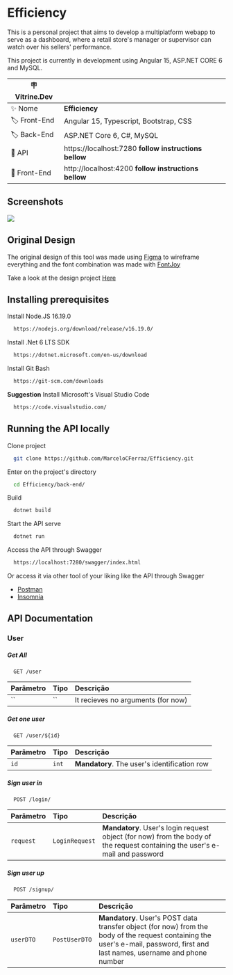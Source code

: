 # Efficiency

This is a personal project that aims to develop a multiplatform webapp to serve as a dashboard, where a retail store's manager or supervisor can watch over his sellers' performance.

This project is currently in development using Angular 15, ASP.NET CORE 6 and MySQL.

| :placard: Vitrine.Dev |     |
| -------------  | --- |
| :sparkles: Nome        | **Efficiency**
| :label: Front-End | Angular 15, Typescript, Bootstrap, CSS
| :label: Back-End | ASP.NET Core 6, C#, MySQL
| :rocket: API         | https://localhost:7280 **follow instructions bellow**
| :rocket: Front-End         | http://localhost:4200 **follow instructions bellow**

<!-- Inserir imagem com a #vitrinedev ao final do link -->
## Screenshots
![](https://i.imgur.com/Bz9CX86.png#vitrinedev)


## Original Design

The original design of this tool was made using [Figma](https://www.figma.com/) to wireframe everything and the font combination was made with [FontJoy](https://fontjoy.com/)

Take a look at the design project [Here](https://www.figma.com/file/eJeiDWUWPk2pyjQLgjrANP/Efficiency?t=49xESy1iYdPTynAV-0)


## Installing prerequisites

Install Node.JS 16.19.0

```bash
  https://nodejs.org/download/release/v16.19.0/
```

Install .Net 6 LTS SDK

```bash
  https://dotnet.microsoft.com/en-us/download
```

Install Git Bash

```bash
  https://git-scm.com/downloads
```

**Suggestion** Install Microsoft's Visual Studio Code

```bash
  https://code.visualstudio.com/
```

## Running the API locally

Clone project

```bash
  git clone https://github.com/MarceloCFerraz/Efficiency.git
```

Enter on the project's directory

```bash
  cd Efficiency/back-end/
```

Build

```bash
  dotnet build
```

Start the API serve

```bash
  dotnet run
```

Access the API through Swagger

```bash
  https://localhost:7280/swagger/index.html
```

Or access it via other tool of your liking like the API through Swagger

- [Postman](https://www.postman.com/downloads/)
- [Insomnia](https://insomnia.rest/download)


## API Documentation

### User
##### Get All

```http
  GET /user
```

| Parâmetro   | Tipo       | Descrição                           |
| :---------- | :--------- | :---------------------------------- |
| `` | `` | It recieves no arguments (for now) |

##### Get one user

```http
  GET /user/${id}
```

| Parâmetro   | Tipo       | Descrição                                   |
| :---------- | :--------- | :------------------------------------------ |
| `id`      | `int` | **Mandatory**. The user's identification row |

##### Sign user in

```http
  POST /login/
```

| Parâmetro   | Tipo       | Descrição                                   |
| :---------- | :--------- | :------------------------------------------ |
| `request`      | `LoginRequest` | **Mandatory**. User's login request object (for now) from the body of the request containing the user's e-mail and password |

##### Sign user up

```http
  POST /signup/
```

| Parâmetro   | Tipo       | Descrição                                   |
| :---------- | :--------- | :------------------------------------------ |
| `userDTO`      | `PostUserDTO` | **Mandatory**. User's POST data transfer object (for now) from the body of the request containing the user's e-mail, password, first and last names, username and phone number |
